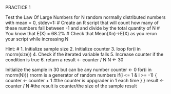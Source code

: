 PRACTICE 1 

Test the Law Of Large Numbers for N random normally distributed numbers with mean = 0, stdev=1: # Create an R script that will count how many of these numbers fall between -1 and and divide by the total quantity of N # You know that E(X) = 68.2% # Check that Mean(Xn)->E(X) as you rerun your script while increasing N 

Hint: # 1. Initialize sample size 
2. Initialize counter 
3. loop for(i in rnorm(size)) 
4. Check if the iterated variable falls 
5. Increase counter if the condition is true 
6. return a result <- counter / N N <- 30 

Initialize the sample in 30 but can be any number counter <- 0 for(i in rnorm(N)){ 
rnorm is a generator of random numbers 
if(i <= 1 & i >= -1)
{ counter <- counter + 1 #the counter is uppgrader in 1 each time } 
} 
result <- counter / N #the result is counter/the size of the sample result
